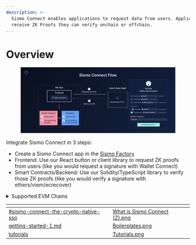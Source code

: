 ```yaml
---
description: >-
  Sismo Connect enables applications to request data from users. Applications
  receive ZK Proofs they can verify onchain or offchain.
---
```


# Overview

<figure><img src="../.gitbook/assets/Sismo Connect Flow (6).png" alt=""><figcaption></figcaption></figure>

Integrate Sismo Connect in 3 steps:

* Create a Sismo Connect app in the [Sismo Factory](https://factory.sismo.io/)
* Frontend: Use our React button or client library to request ZK proofs from users (like you would request a signature with Wallet Connect)
* Smart Contracts/Backend: Use our Solidity/TypeScript library to verify those ZK proofs (like you would verify a signature with ethers/viem/ecrecover)

<details>

<summary>Supported EVM Chains</summary>

#### Mainnets

* **Arbitrum One** (42161)
* **Gnosis** (100)
* **Mainnet** (1)
* **Optimism** (10)
* **Polygon** (137)

#### Testnets

* **Arbitrum Goerli** (421613)
* **Goerli** (5)
* **Mumbai** (80001)
* **Optimism Goerli** (420)
* **Scroll Alpha Testnet** (534353)
* **Sepolia** (11155111)

</details>

<table data-view="cards"><thead><tr><th data-card-target data-type="content-ref"></th><th data-hidden data-card-cover data-type="files"></th></tr></thead><tbody><tr><td><a href="../#sismo-connect-the-crypto-native-sso">#sismo-connect-the-crypto-native-sso</a></td><td><a href="../.gitbook/assets/What is Sismo Connect (2).png">What is Sismo Connect (2).png</a></td></tr><tr><td><a href="getting-started-1.md">getting-started-1.md</a></td><td><a href="../.gitbook/assets/Boilerplates.png">Boilerplates.png</a></td></tr><tr><td><a href="tutorials/">tutorials</a></td><td><a href="../.gitbook/assets/Tutorials.png">Tutorials.png</a></td></tr></tbody></table>
